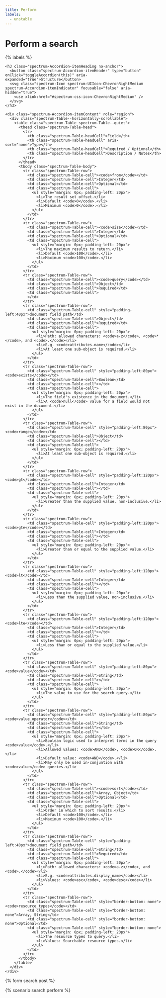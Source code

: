 ```yaml
---
title: Perform
labels:
  - unstable
---
```


# Perform a search

{% labels %}

<div class="spectrum-Accordion" role="region">
  <div class="spectrum-Accordion-item is-open" role="presentation">

    <h3 class="spectrum-Accordion-itemHeading no-anchor">
      <button class="spectrum-Accordion-itemHeader" type="button" onClick="toggleAccordion(this)" aria-expanded="true">Structure</button>
      <svg class="spectrum-Icon spectrum-UIIcon-ChevronRightMedium spectrum-Accordion-itemIndicator" focusable="false" aria-hidden="true">
        <use xlink:href="#spectrum-css-icon-ChevronRightMedium" />
      </svg>
    </h3>

    <div class="spectrum-Accordion-itemContent" role="region">
      <div class="spectrum-Table--horizontally-scrollable">
        <table class="spectrum-Table spectrum-Table--quiet">
          <thead class="spectrum-Table-head">
            <tr>
              <th class="spectrum-Table-headCell">Field</th>
              <th class="spectrum-Table-headCell" aria-sort="none">Type</th>
              <th class="spectrum-Table-headCell">Required / Optional</th>
              <th class="spectrum-Table-headCell">Description / Notes</th>
            </tr>
          </thead>
          <tbody class="spectrum-Table-body">
            <tr class="spectrum-Table-row">
              <td class="spectrum-Table-cell"><code>from</code></td>
              <td class="spectrum-Table-cell">Integer</td>
              <td class="spectrum-Table-cell">Optional</td>
              <td class="spectrum-Table-cell">
                <ul style="margin: 0px; padding-left: 20px">
                  <li>The result set offset.</li>
                  <li>Default <code>0</code>.</li>
                  <li>Minimum <code>0</code>.</li>
                </ul>
              </td>
            </tr>
            <tr class="spectrum-Table-row">
              <td class="spectrum-Table-cell"><code>size</code></td>
              <td class="spectrum-Table-cell">Integer</td>
              <td class="spectrum-Table-cell">Optional</td>
              <td class="spectrum-Table-cell">
                <ul style="margin: 0px; padding-left: 20px">
                  <li>The maximum results to return.</li>
                  <li>Default <code>100</code>.</li>
                  <li>Maximum <code>100</code>.</li>
                </ul>
              </td>
            </tr>
            <tr class="spectrum-Table-row">
              <td class="spectrum-Table-cell"><code>query</code></td>
              <td class="spectrum-Table-cell">Object</td>
              <td class="spectrum-Table-cell">Required</td>
              <td class="spectrum-Table-cell">
              </td>
            </tr>
            <tr class="spectrum-Table-row">
              <td class="spectrum-Table-cell" style="padding-left:40px">document field path</td>
              <td class="spectrum-Table-cell">Object</td>
              <td class="spectrum-Table-cell">Required</td>
              <td class="spectrum-Table-cell">
                <ul style="margin: 0px; padding-left: 20px">
                  <li>Path: allowed characters: <code>a-z</code>, <code>*</code>, and <code>.</code></li>
                  <li>E.g. <code>attributes.name</code></li>
                  <li>At least one sub-object is required.</li>
                </ul>
              </td>
            </tr>
            <tr class="spectrum-Table-row">
              <td class="spectrum-Table-cell" style="padding-left:80px"><code>exists</code></td>
              <td class="spectrum-Table-cell">Boolean</td>
              <td class="spectrum-Table-cell"></td>
              <td class="spectrum-Table-cell">
                <ul style="margin: 0px; padding-left: 20px">
                  <li>The field's existence in the document.</li>
                  <li>A <code>null</code> value for a field would not exist in the document.</li>
                </ul>
              </td>
            </tr>
            <tr class="spectrum-Table-row">
              <td class="spectrum-Table-cell" style="padding-left:80px"><code>range</code></td>
              <td class="spectrum-Table-cell">Object</td>
              <td class="spectrum-Table-cell"></td>
              <td class="spectrum-Table-cell">
                <ul style="margin: 0px; padding-left: 20px">
                  <li>At least one sub-object is required.</li>
                </ul>
              </td>
            </tr>
            <tr class="spectrum-Table-row">
              <td class="spectrum-Table-cell" style="padding-left:120px"><code>gt</code></td>
              <td class="spectrum-Table-cell">Integer</td>
              <td class="spectrum-Table-cell"></td>
              <td class="spectrum-Table-cell">
                <ul style="margin: 0px; padding-left: 20px">
                  <li>Greater than the supplied value, non-inclusive.</li>
                </ul>
              </td>
            </tr>
            <tr class="spectrum-Table-row">
              <td class="spectrum-Table-cell" style="padding-left:120px"><code>gte</code></td>
              <td class="spectrum-Table-cell">Integer</td>
              <td class="spectrum-Table-cell"></td>
              <td class="spectrum-Table-cell">
                <ul style="margin: 0px; padding-left: 20px">
                  <li>Greater than or equal to the supplied value.</li>
                </ul>
              </td>
            </tr>
            <tr class="spectrum-Table-row">
              <td class="spectrum-Table-cell" style="padding-left:120px"><code>lt</code></td>
              <td class="spectrum-Table-cell">Integer</td>
              <td class="spectrum-Table-cell"></td>
              <td class="spectrum-Table-cell">
                <ul style="margin: 0px; padding-left: 20px">
                  <li>Less than the supplied value, non-inclusive.</li>
                </ul>
              </td>
            </tr>
            <tr class="spectrum-Table-row">
              <td class="spectrum-Table-cell" style="padding-left:120px"><code>lte</code></td>
              <td class="spectrum-Table-cell">Integer</td>
              <td class="spectrum-Table-cell"></td>
              <td class="spectrum-Table-cell">
                <ul style="margin: 0px; padding-left: 20px">
                  <li>Less than or equal to the supplied value.</li>
                </ul>
              </td>
            </tr>
            <tr class="spectrum-Table-row">
              <td class="spectrum-Table-cell" style="padding-left:80px"><code>value</code></td>
              <td class="spectrum-Table-cell">String</td>
              <td class="spectrum-Table-cell"></td>
              <td class="spectrum-Table-cell">
                <ul style="margin: 0px; padding-left: 20px">
                  <li>The value to use for the search query.</li>
                </ul>
              </td>
            </tr>
            <tr class="spectrum-Table-row">
              <td class="spectrum-Table-cell" style="padding-left:80px"><code>value_operator</code></td>
              <td class="spectrum-Table-cell">String</td>
              <td class="spectrum-Table-cell"></td>
              <td class="spectrum-Table-cell">
                <ul style="margin: 0px; padding-left: 20px">
                  <li>Boolean logic used to interpret terms in the query <code>value</code>.</li>
                  <li>Allowed values: <code>AND</code>, <code>OR</code>.</li>
                  <li>Default value: <code>AND</code>.</li>
                  <li>May only be used in-conjuntion with <code>value</code> queries.</li>
                </ul>
              </td>
            </tr>
            <tr class="spectrum-Table-row">
              <td class="spectrum-Table-cell"><code>sort</code></td>
              <td class="spectrum-Table-cell">Array, Object</td>
              <td class="spectrum-Table-cell">Optional</td>
              <td class="spectrum-Table-cell">
                <ul style="margin: 0px; padding-left: 20px">
                  <li>Order in which to sort results.</li>
                  <li>Default <code>100</code>.</li>
                  <li>Maximum <code>100</code>.</li>
                </ul>
              </td>
            </tr>
            <tr class="spectrum-Table-row">
              <td class="spectrum-Table-cell" style="padding-left:40px">document field path</td>
              <td class="spectrum-Table-cell">String</td>
              <td class="spectrum-Table-cell">Required</td>
              <td class="spectrum-Table-cell">
                <ul style="margin: 0px; padding-left: 20px">
                  <li>Path: allowed characters: <code>a-z</code>, and <code>.</code></li>
                  <li>E.g. <code>attributes.display_name</code></li>
                  <li>Values: <code>asc</code>, <code>desc</code></li>
                </ul>
              </td>
            </tr>
            <tr class="spectrum-Table-row">
              <td class="spectrum-Table-cell" style="border-bottom: none"><code>resource_types</code></td>
              <td class="spectrum-Table-cell" style="border-bottom: none">Array, String</td>
              <td class="spectrum-Table-cell" style="border-bottom: none">Optional</td>
              <td class="spectrum-Table-cell" style="border-bottom: none">
                <ul style="margin: 0px; padding-left: 20px">
                  <li>The resource types to query.</li>
                  <li>Values: Searchable resource types.</li>
                </ul>
              </td>
            </tr>
          </tbody>
        </table>
      </div>
    </div>
  </div>
</div>

{% form search.post %}

{% scenario search.perform %}
